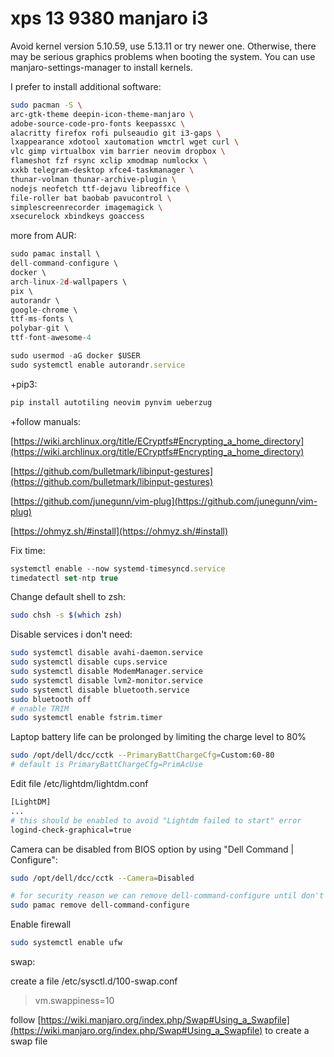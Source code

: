 # xps 13 9380 manjaro i3

Avoid kernel version 5.10.59, use 5.13.11 or try newer one. Otherwise, there may be serious graphics problems when booting the system. You can use manjaro-settings-manager to install kernels.

I prefer to install additional software:

```bash
sudo pacman -S \
arc-gtk-theme deepin-icon-theme-manjaro \
adobe-source-code-pro-fonts keepassxc \
alacritty firefox rofi pulseaudio git i3-gaps \
lxappearance xdotool xautomation wmctrl wget curl \
vlc gimp virtualbox vim barrier neovim dropbox \
flameshot fzf rsync xclip xmodmap numlockx \
xxkb telegram-desktop xfce4-taskmanager \
thunar-volman thunar-archive-plugin \
nodejs neofetch ttf-dejavu libreoffice \
file-roller bat baobab pavucontrol \
simplescreenrecorder imagemagick \
xsecurelock xbindkeys goaccess
```

more from AUR:

```jsx
sudo pamac install \
dell-command-configure \
docker \
arch-linux-2d-wallpapers \
pix \
autorandr \
google-chrome \
ttf-ms-fonts \
polybar-git \
ttf-font-awesome-4

sudo usermod -aG docker $USER
sudo systemctl enable autorandr.service
```

+pip3:

```bash
pip install autotiling neovim pynvim ueberzug
```

+follow manuals:

[https://wiki.archlinux.org/title/ECryptfs#Encrypting_a_home_directory](https://wiki.archlinux.org/title/ECryptfs#Encrypting_a_home_directory)

[https://github.com/bulletmark/libinput-gestures](https://github.com/bulletmark/libinput-gestures)

[https://github.com/junegunn/vim-plug](https://github.com/junegunn/vim-plug)

[https://ohmyz.sh/#install](https://ohmyz.sh/#install)

Fix time:

```jsx
systemctl enable --now systemd-timesyncd.service
timedatectl set-ntp true
```

Change default shell to zsh:

```bash
sudo chsh -s $(which zsh)
```

Disable services i don't need:

```bash
sudo systemctl disable avahi-daemon.service
sudo systemctl disable cups.service
sudo systemctl disable ModemManager.service
sudo systemctl disable lvm2-monitor.service
sudo systemctl disable bluetooth.service
sudo bluetooth off
# enable TRIM
sudo systemctl enable fstrim.timer
```

Laptop battery life can be prolonged by limiting the charge level to 80%

```bash
sudo /opt/dell/dcc/cctk --PrimaryBattChargeCfg=Custom:60-80
# default is PrimaryBattChargeCfg=PrimAcUse
```

Edit file /etc/lightdm/lightdm.conf 

```bash
[LightDM]
...
# this should be enabled to avoid "Lightdm failed to start" error
logind-check-graphical=true
```

Camera can be disabled from BIOS option by using "Dell Command | Configure":

```bash
sudo /opt/dell/dcc/cctk --Camera=Disabled

# for security reason we can remove dell-command-configure until don't need it
sudo pamac remove dell-command-configure
```

Enable firewall

```bash
sudo systemctl enable ufw
```

swap:

create a file /etc/sysctl.d/100-swap.conf

> vm.swappiness=10

follow [https://wiki.manjaro.org/index.php/Swap#Using_a_Swapfile](https://wiki.manjaro.org/index.php/Swap#Using_a_Swapfile) to create a swap file

